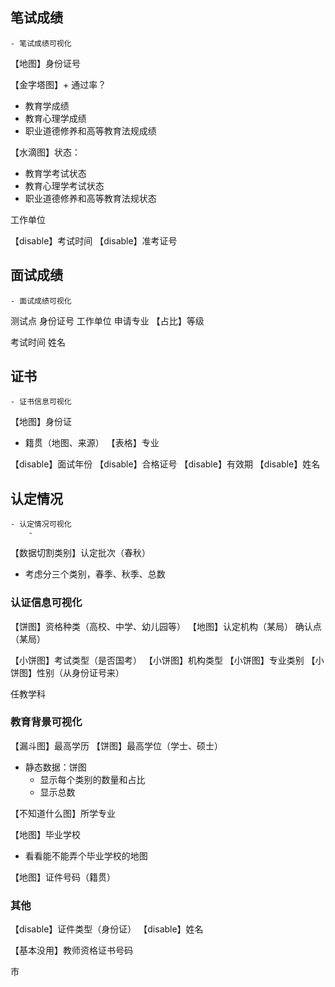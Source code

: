 ## 笔试成绩

```ad-note
- 笔试成绩可视化
```

【地图】身份证号

【金字塔图】+ 通过率？
- 教育学成绩
- 教育心理学成绩
- 职业道德修养和高等教育法规成绩

【水滴图】状态：
- 教育学考试状态
- 教育心理学考试状态
- 职业道德修养和高等教育法规状态

工作单位


【disable】考试时间
【disable】准考证号


## 面试成绩

```ad-note
- 面试成绩可视化
```

测试点
身份证号
工作单位
申请专业
【占比】等级


考试时间
姓名


## 证书

```ad-note
- 证书信息可视化
```

【地图】身份证
- 籍贯（地图、来源）
【表格】专业


【disable】面试年份
【disable】合格证号
【disable】有效期
【disable】姓名

## 认定情况

```ad-note
- 认定情况可视化
	- 
```

【数据切割类别】认定批次（春秋）
- 考虑分三个类别，春季、秋季、总数

### 认证信息可视化

【饼图】资格种类（高校、中学、幼儿园等）
【地图】认定机构（某局）
确认点（某局）


【小饼图】考试类型（是否国考）
【小饼图】机构类型
【小饼图】专业类别
【小饼图】性别（从身份证号来）

任教学科


### 教育背景可视化
【漏斗图】最高学历
【饼图】最高学位（学士、硕士）
- 静态数据：饼图
	- 显示每个类别的数量和占比
	- 显示总数

【不知道什么图】所学专业

【地图】毕业学校
- 看看能不能弄个毕业学校的地图

【地图】证件号码（籍贯）




### 其他

【disable】证件类型（身份证）
【disable】姓名

【基本没用】教师资格证书号码

市